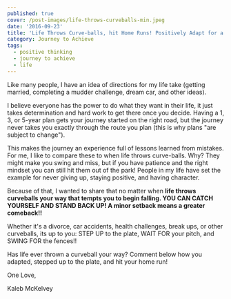 ```yaml
---
published: true
cover: /post-images/life-throws-curveballs-min.jpeg
date: '2016-09-23'
title: 'Life Throws Curve-balls, hit Home Runs! Positively Adapt for a Happier Life!'
category: Journey to Achieve
tags:
  - positive thinking
  - journey to achieve
  - life
---
```

Like many people, I have an idea of directions for my life take (getting married, completing a mudder challenge, dream car, and other ideas).

I believe everyone has the power to do what they want in their life, it just takes determination and hard work to get there once you decide. Having a 1, 3, or 5-year plan gets your journey started on the right road, but the journey never takes you exactly through the route you plan (this is why plans "are subject to change").

This makes the journey an experience full of lessons learned from mistakes. For me, I like to compare these to when life throws curve-balls. Why? They might make you swing and miss, but if you have patience and the right mindset you can still hit them out of the park! People in my life have set the example for never giving up, staying positive, and having character.

Because of that, I wanted to share that no matter when **life throws curveballs your way that tempts you to begin falling. YOU CAN CATCH YOURSELF AND STAND BACK UP! A minor setback means a greater comeback!!**

Whether it's a divorce, car accidents, health challenges, break ups, or other curveballs, its up to you: STEP UP to the plate, WAIT FOR your pitch, and SWING FOR the fences!!

Has life ever thrown a curveball your way? Comment below how you adapted, stepped up to the plate, and hit your home run!

One Love,

Kaleb McKelvey
